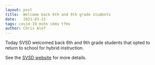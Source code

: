 ```yaml
---
layout: post
title:  Welcome back 6th and 9th grade students
date:   2021-03-22
tags: covid-19 mshs ckms tfms
author: Chris Alef
---
```

Today SVSD welcomed back 6th and 9th grade students that opted to return to school for hybrid instruction.

See the [SVSD website](https://www.svsd410.org/site/Default.aspx?PageType=3&DomainID=4&PageID=1&ViewID=6446ee88-d30c-497e-9316-3f8874b3e108&FlexDataID=28353) for more details.
